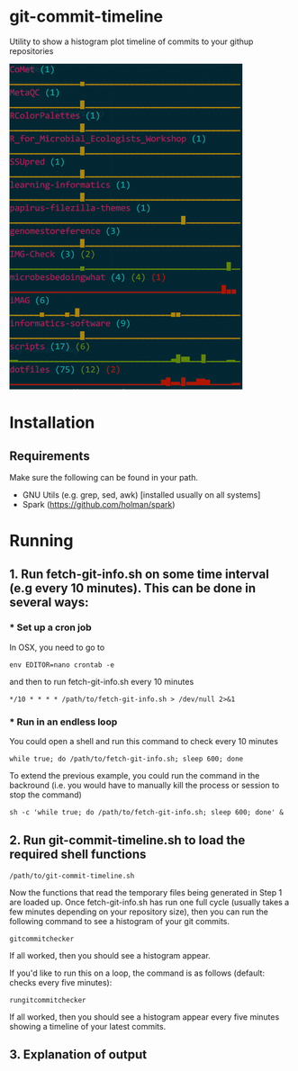 # git-commit-timeline
Utility to show a histogram plot timeline of commits to your githup repositories

![alt text](https://github.com/js040/git-commit-timeline/blob/master/doc/image1.png)

# Installation

## Requirements
Make sure the following can be found in your path.
* GNU Utils (e.g. grep, sed, awk) [installed usually on all systems]
* Spark (https://github.com/holman/spark)

# Running

## 1. Run fetch-git-info.sh on some time interval (e.g every 10 minutes). This can be done in several ways:

###  * Set up a cron job

In OSX, you need to go to 
```
env EDITOR=nano crontab -e
```

and then to run fetch-git-info.sh every 10 minutes

```
*/10 * * * * /path/to/fetch-git-info.sh > /dev/null 2>&1
```

###  * Run in an endless loop

You could open a shell and run this command to check every 10 minutes
```
while true; do /path/to/fetch-git-info.sh; sleep 600; done
```

To extend the previous example, you could run the command in the backround (i.e. you would have to manually kill the process or session to stop the command)
```
sh -c 'while true; do /path/to/fetch-git-info.sh; sleep 600; done' &
```

## 2. Run git-commit-timeline.sh to load the required shell functions

```
/path/to/git-commit-timeline.sh
```

Now the functions that read the temporary files being generated in Step 1 are loaded up. Once fetch-git-info.sh has run one full cycle (usually takes a few minutes depending on your repository size), then you can run the following command to see a histogram of your git commits.

```
gitcommitchecker
```

If all worked, then you should see a histogram appear.

If you'd like to run this on a loop, the command is as follows (default: checks every five minutes):

```
rungitcommitchecker
```

If all worked, then you should see a histogram appear every five minutes showing a timeline of your latest commits.

## 3. Explanation of output